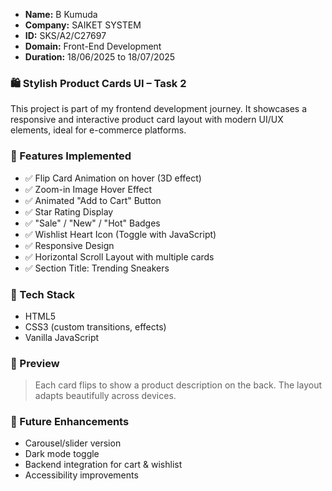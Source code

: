 - **Name:** B Kumuda
- **Company:** SAIKET SYSTEM
- **ID:** SKS/A2/C27697
- **Domain:** Front-End Development
- **Duration:** 18/06/2025 to 18/07/2025

### 🛍 Stylish Product Cards UI – Task 2

This project is part of my frontend development journey. It showcases a responsive and interactive product card layout with modern UI/UX elements, ideal for e-commerce platforms.

### 🌟 Features Implemented
- ✅ Flip Card Animation on hover (3D effect)
- ✅ Zoom-in Image Hover Effect
- ✅ Animated "Add to Cart" Button
- ✅ Star Rating Display
- ✅ "Sale" / "New" / "Hot" Badges
- ✅ Wishlist Heart Icon (Toggle with JavaScript)
- ✅ Responsive Design
- ✅ Horizontal Scroll Layout with multiple cards
- ✅ Section Title: Trending Sneakers

### 🧰 Tech Stack
- HTML5
- CSS3 (custom transitions, effects)
- Vanilla JavaScript

### 📸 Preview
> Each card flips to show a product description on the back. The layout adapts beautifully across devices.

### 🚀 Future Enhancements
- Carousel/slider version
- Dark mode toggle
- Backend integration for cart & wishlist
- Accessibility improvements
